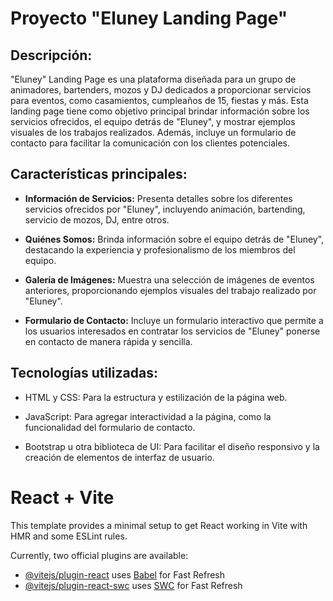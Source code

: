 # Proyecto "Eluney Landing Page"

## Descripción:

"Eluney" Landing Page es una plataforma diseñada para un grupo de animadores, bartenders, mozos y DJ dedicados a proporcionar servicios para eventos, como casamientos, cumpleaños de 15, fiestas y más. Esta landing page tiene como objetivo principal brindar información sobre los servicios ofrecidos, el equipo detrás de "Eluney", y mostrar ejemplos visuales de los trabajos realizados. Además, incluye un formulario de contacto para facilitar la comunicación con los clientes potenciales.

## Características principales:

+ **Información de Servicios:** Presenta detalles sobre los diferentes servicios ofrecidos por "Eluney", incluyendo animación, bartending, servicio de mozos, DJ, entre otros.

+ **Quiénes Somos:** Brinda información sobre el equipo detrás de "Eluney", destacando la experiencia y profesionalismo de los miembros del equipo.

+ **Galería de Imágenes:** Muestra una selección de imágenes de eventos anteriores, proporcionando ejemplos visuales del trabajo realizado por "Eluney".

+ **Formulario de Contacto:** Incluye un formulario interactivo que permite a los usuarios interesados en contratar los servicios de "Eluney" ponerse en contacto de manera rápida y sencilla.

## Tecnologías utilizadas:
* HTML y CSS: Para la estructura y estilización de la página web.

* JavaScript: Para agregar interactividad a la página, como la funcionalidad del formulario de contacto.

* Bootstrap u otra biblioteca de UI: Para facilitar el diseño responsivo y la creación de elementos de interfaz de usuario.


# React + Vite

This template provides a minimal setup to get React working in Vite with HMR and some ESLint rules.

Currently, two official plugins are available:

- [@vitejs/plugin-react](https://github.com/vitejs/vite-plugin-react/blob/main/packages/plugin-react/README.md) uses [Babel](https://babeljs.io/) for Fast Refresh
- [@vitejs/plugin-react-swc](https://github.com/vitejs/vite-plugin-react-swc) uses [SWC](https://swc.rs/) for Fast Refresh
